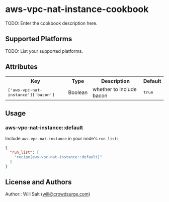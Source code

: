 # aws-vpc-nat-instance-cookbook

TODO: Enter the cookbook description here.

## Supported Platforms

TODO: List your supported platforms.

## Attributes

<table>
  <tr>
    <th>Key</th>
    <th>Type</th>
    <th>Description</th>
    <th>Default</th>
  </tr>
  <tr>
    <td><tt>['aws-vpc-nat-instance']['bacon']</tt></td>
    <td>Boolean</td>
    <td>whether to include bacon</td>
    <td><tt>true</tt></td>
  </tr>
</table>

## Usage

### aws-vpc-nat-instance::default

Include `aws-vpc-nat-instance` in your node's `run_list`:

```json
{
  "run_list": [
    "recipe[aws-vpc-nat-instance::default]"
  ]
}
```

## License and Authors

Author:: Will Salt (<will@crowdsurge.com>)
